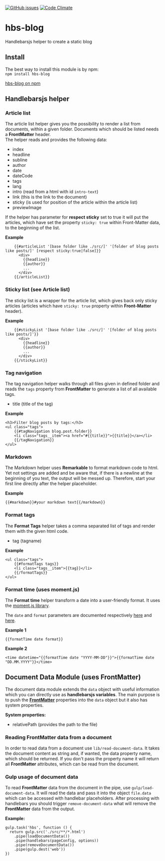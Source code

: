 [![GitHub issues](https://img.shields.io/github/issues/toh82/hbs-blog.svg?style=flat-square)](https://github.com/toh82/hbs-blog/issues)
[![Code Climate](https://img.shields.io/codeclimate/github/kabisaict/flow.svg?style=flat-square)](https://codeclimate.com/github/toh82/hbs-blog)

# hbs-blog
Handlebarsjs helper to create a static blog

## Install

The best way to install this module is by npm:  
`npm install hbs-blog`  

[hbs-blog on npm](https://www.npmjs.com/package/hbs-blog)

## Handlebarsjs helper

### Article list

The article list helper gives you the possibility to render a list from documents, within a given folder. Documents which should be listed needs a **FrontMatter** header.  
The helper reads and provides the following data:
- index
- headline
- subline
- author
- date
- dateCode
- tags
- lang
- intro (read from a html with id `intro-text`)
- link (this is the link to the document)
- sticky (is used for position of the article within the article list)
- previewImage

If the helper has parameter for **respect sticky** set to true it will put the articles, which have set the property `sticky: true` within Front-Matter data, to the beginning of the list. 

**Example**
```
    {{#articleList '[base folder like ./src/]' '[folder of blog posts like posts/]' [respect sticky:true|false]}}
      <div>
        {{headline}}
        {{author}}
        ...
      </div>
    {{/articleList}}
```

### Sticky list (see Article list)

The sticky list is a wrapper for the article list, which gives back only sticky articles (articles which have `sticky: true` property within **Front-Matter** header).

**Example**
```
    {{#stickyList '[base folder like ./src/]' '[folder of blog posts like posts/]'}}
      <div>
        {{headline}}
        {{author}}
        ...
      </div>
    {{/stickyList}}
```

### Tag navigation

The tag navigation helper walks through all files given in defined folder and reads the `tags` property from **FrontMatter** to generate a list of all available tags.

- title (title of the tag)

**Example**
```
<h3>Filter blog posts by tags:</h3>
<ul class="tags">
    {{#tagNavigation blog.post.folder}}
    <li class="tags__item"><a href="#{{title}}">{{title}}</a></li>
    {{/tagNavigation}}
</ul>
```

### Markdown

The Markdown helper uses **Remarkable** to format markdown code to html. Yet not settings are added and be aware that, if there is a newline at the beginning of you text, the output will be messed up. Therefore, start your first line directly after the helper placeholder.

**Example**
```
{{#markdown}}#your markdown text{{/markdown}}
```

### Format tags

The **Format Tags** helper takes a comma separated list of tags and render them with the given html code.

- tag (tagname)

**Example**
```
<ul class="tags">
    {{#formatTags tags}}
    <li class="tags__item">{{tag}}</li>
    {{/formatTags}}
</ul>
```

### Format time (uses moment.js)

The **Format time** helper transform a date into a user-friendly format. It uses the [moment.js library](https://momentjs.com/docs/).

The `date` and `format` parameters are documented respectively [here](https://momentjs.com/docs/#/parsing/string/) and [here](https://momentjs.com/docs/#/parsing/string-format/).

**Example 1**
```
{{formatTime date format}}
```

**Example 2**
```
<time datetime="{{formatTime date "YYYY-MM-DD"}}">{{formatTime date "DD.MM.YYYY"}}</time>
```

## Document Data Module (uses FrontMatter)

The document data module extends the `data` object with useful information which you can directly use as **handlebarsjs variables**. The main purpose is to push the [**FrontMatter**](https://www.npmjs.com/package/front-matter) properties into the `data` object but it also has system properties.  

**System properties:**
- relativePath (provides the path to the file)

### Reading FrontMatter data from a document

In order to read data from a document use `lib/read-document-data`. It takes the document content as string and, if wanted, the data property name, which should be returned. If you don't pass the property name it will return all **FrontMatter** attributes, which can be read from the document.

### Gulp usage of document data

To read **FrontMatter** data from the document in the pipe, use `gulp/load-document-data`. It will read the data and pass it into the object `file.data` which can be accessed with handlebar placeholders. After processing with handlebars you should trigger `remove-document-data` what will remove the **FrontMatter** data from the output.

**Example:**
```
gulp.task('hbs', function () {
  return gulp.src('./src/**/*.html')
    .pipe(loadDocumentData())
    .pipe(handlebars(pageConfig, options))
    .pipe(removeDocumentData())
    .pipe(gulp.dest('web'))
})    
```
